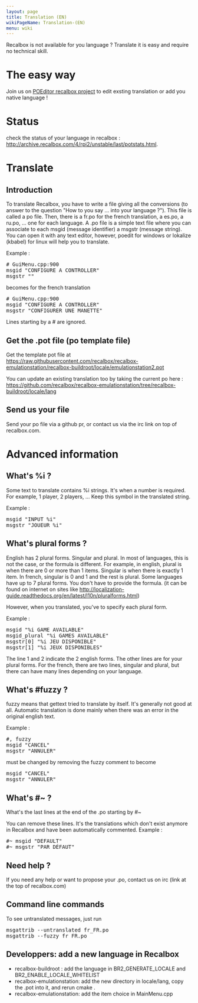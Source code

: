 ```yaml
---
layout: page
title: Translation (EN)
wikiPageName: Translation-(EN)
menu: wiki
---
```


Recalbox is not available for you language ? Translate it is easy and require no technical skill.

# The easy way
Join us on [POEditor recalbox project](https://poeditor.com/join/project/hEp5Khj4Ck) to edit exsting translation or add you native language !

# Status
check the status of your language in recalbox : http://archive.recalbox.com/4/rpi2/unstable/last/potstats.html.

# Translate
## Introduction
To translate Recalbox, you have to write a file giving all the conversions (to answer to the question "How to you say ... into your language ?"). This file is called a po file. Then, there is a fr.po for the french translation, a es.po, a ru.po, ... one for each language. A .po file is a simple text file where you can associate to each msgid (message identifier) a msgstr (message string). You can open it with any text editor, however, poedit for windows or lokalize (kbabel) for linux will help you to translate.

Example :

<pre>
# GuiMenu.cpp:900
msgid "CONFIGURE A CONTROLLER"
msgstr ""
</pre>

becomes for the french translation

<pre>
# GuiMenu.cpp:900
msgid "CONFIGURE A CONTROLLER"
msgstr "CONFIGURER UNE MANETTE"
</pre>

Lines starting by a # are ignored. 

## Get the .pot file (po template file)

Get the template pot file at https://raw.githubusercontent.com/recalbox/recalbox-emulationstation/recalbox-buildroot/locale/emulationstation2.pot

You can update an existing translation too by taking the current po here : https://github.com/recalbox/recalbox-emulationstation/tree/recalbox-buildroot/locale/lang

## Send us your file

Send your po file via a github pr, or contact us via the irc link on top of recalbox.com.

# Advanced information
## What's %i ?
Some text to translate contains %i strings. It's when a number is required. For example, 1 player, 2 players, ... Keep this symbol in the translated string.

Example :
<pre>
msgid "INPUT %i"
msgstr "JOUEUR %i"
</pre>

## What's plural forms ?
English has 2 plural forms. Singular and plural. In most of languages, this is not the case, or the formula is different. For example, in english, plural is when there are 0 or more than 1 items. Singular is when there is exactly 1 item. In french, singular is 0 and 1 and the rest is plural. Some languages have up to 7 plural forms. You don't have to provide the formula. (it can be found on internet on sites like http://localization-guide.readthedocs.org/en/latest/l10n/pluralforms.html)

However, when you translated, you've to specify each plural form.

Example :
<pre>
msgid "%i GAME AVAILABLE"
msgid_plural "%i GAMES AVAILABLE"
msgstr[0] "%i JEU DISPONIBLE"
msgstr[1] "%i JEUX DISPONIBLES"
</pre>

The line 1 and 2 indicate the 2 english forms. The other lines are for your plural forms. For the french, there are two lines, singular and plural, but there can have many lines depending on your language.

## What's #fuzzy ?
fuzzy means that gettext tried to translate by itself. It's generally not good at all. Automatic translation is done mainly when there was an error in the original english text.

Example :
<pre>
#, fuzzy
msgid "CANCEL"
msgstr "ANNULER"
</pre>

must be changed by removing the fuzzy comment to become

<pre>
msgid "CANCEL"
msgstr "ANNULER"
</pre>

## What's #~ ?
What's the last lines at the end of the .po starting by #~

You can remove these lines. It's the translations which don't exist anymore in Recalbox and have been automatically commented.
Example :

<pre>
#~ msgid "DEFAULT"
#~ msgstr "PAR DÉFAUT"
</pre>

## Need help ?
If you need any help or want to propose your .po, contact us on irc (link at the top of recalbox.com)

## Command line commands
To see untranslated messages, just run

<pre>
msgattrib --untranslated fr_FR.po
msgattrib --fuzzy fr_FR.po
</pre>

## Developpers: add a new language in Recalbox
* recalbox-buildroot : add the language in BR2_GENERATE_LOCALE and BR2_ENABLE_LOCALE_WHITELIST
* recalbox-emulationstation: add the new directory in locale/lang, copy the .pot into it, and rerun cmake .
* recalbox-emulationstation: add the item choice in MainMenu.cpp 
